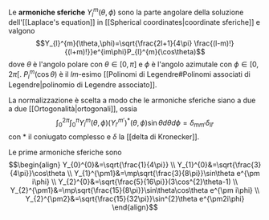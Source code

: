Le **armoniche sferiche** $Y_{l}^{m}(\theta,\phi)$ sono la parte angolare della soluzione dell'[[Laplace's equation]] in [[Spherical coordinates|coordinate sferiche]] e valgono
$$Y_{l}^{m}(\theta,\phi)=\sqrt{\frac{2l+1}{4\pi} \frac{(l-m)!}{(l+m)!}}e^{im\phi}P_{l}^{m}(\cos\theta)$$
dove $\theta$ è l'angolo polare con $\theta\in[0,\pi]$ e $\phi$ è l'angolo azimutale con $\phi\in[0,2\pi[$. $P_{l}^{m}(\cos\theta)$ è il $lm$-esimo [[Polinomi di Legendre#Polinomi associati di Legendre|polinomio di Legendre associato]].

La normalizzazione è scelta a modo che le armoniche sferiche siano a due a due [[Ortogonalità|ortogonali]], ossia
$$\int_{0}^{2\pi}\int_{0}^{\pi}Y_{l}^{m}(\theta,\phi)(Y_{l'}^{m'})^{*}(\theta,\phi)\sin\theta d\theta d\phi=\delta_{mm'}\delta_{ll'}$$
con $*$ il coniugato complesso e $\delta$ la [[delta di Kronecker]].

Le prime armoniche sferiche sono
$$\begin{align}
Y_{0}^{0}&=\sqrt{\frac{1}{4\pi}} \\
Y_{1}^{0}&=\sqrt{\frac{3}{4\pi}}\cos\theta \\
Y_{1}^{\pm1}&=\mp\sqrt{\frac{3}{8\pi}}\sin\theta e^{\pm i\phi} \\
Y_{2}^{0}&=\sqrt{\frac{5}{16\pi}}(3\cos^{2}\theta-1) \\
Y_{2}^{\pm1}&=\mp\sqrt{\frac{15}{8\pi}}\sin\theta\cos\theta e^{\pm i\phi} \\
Y_{2}^{\pm2}&=\sqrt{\frac{15}{32\pi}}\sin^{2}\theta e^{\pm2i\phi}
\end{align}$$